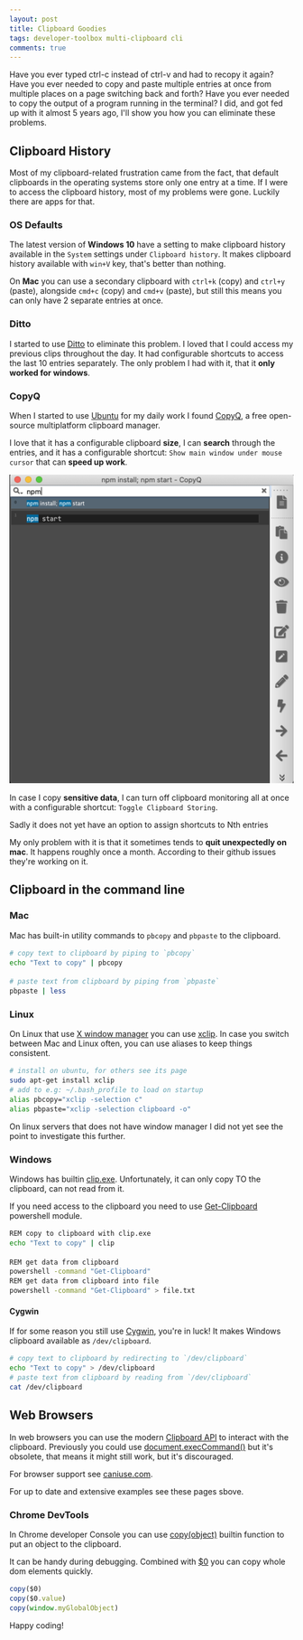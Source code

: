 ```yaml
---
layout: post
title: Clipboard Goodies
tags: developer-toolbox multi-clipboard cli
comments: true
---
```


Have you ever typed ctrl-c instead of ctrl-v and had to recopy it again?
Have you ever needed to copy and paste multiple entries at once from multiple places on a page switching back and forth?
Have you ever needed to copy the output of a program running in the terminal?
I did, and got fed up with it almost 5 years ago, I'll show you how you can eliminate these problems.

## Clipboard History

Most of my clipboard-related frustration came from the fact, that default clipboards
in the operating systems store only one entry at a time.
If I were to access the clipboard history, most of my problems were gone.
Luckily there are apps for that.

### OS Defaults

The latest version of **Windows 10** have a setting to make clipboard history
available in the `System` settings under `Clipboard history`.
It makes clipboard history available with `win+V` key, that's better than nothing.

On **Mac** you can use a secondary clipboard with `ctrl+k` (copy) and `ctrl+y` (paste),
alongside `cmd+c` (copy) and `cmd+v` (paste),
but still this means you can only have 2 separate entries at once.

### Ditto

I started to use [Ditto](https://ditto-cp.sourceforge.io/) to eliminate this problem.
I loved that I could access my previous clips throughout the day.
It had configurable shortcuts to access the last 10 entries separately.
The only problem I had with it, that it **only worked for windows**.

### CopyQ

When I started to use [Ubuntu](https://ubuntu.com/) for my daily work I found
[CopyQ](https://hluk.github.io/CopyQ/),
a free open-source multiplatform clipboard manager.

I love that it has a configurable
clipboard **size**, I can **search** through the entries,
and it has a configurable shortcut: `Show main window under mouse cursor` that can **speed up work**.

![Search through clipboard entries on mac](/assets/post/2021-01-20-cipboard-goodies-copyq-find.png)

In case I copy **sensitive data**, I can turn off clipboard monitoring all at once with a configurable shortcut:
`Toggle Clipboard Storing`.

Sadly it does not yet have an option to assign shortcuts to Nth entries

My only problem with it is that it sometimes tends to **quit unexpectedly on mac**.
It happens roughly once a month.
According to their github issues they're working on it.

## Clipboard in the command line

### Mac

Mac has built-in utility commands to `pbcopy` and `pbpaste` to the clipboard.

```bash
# copy text to clipboard by piping to `pbcopy`
echo "Text to copy" | pbcopy

# paste text from clipboard by piping from `pbpaste`
pbpaste | less
```

### Linux

On Linux that use [X window manager](https://en.wikipedia.org/wiki/X_window_manager) you can use [xclip](https://github.com/astrand/xclip).
In case you switch between Mac and Linux often, you can use aliases to keep things consistent.

```bash
# install on ubuntu, for others see its page
sudo apt-get install xclip
# add to e.g: ~/.bash_profile to load on startup
alias pbcopy="xclip -selection c"
alias pbpaste="xclip -selection clipboard -o"
```

On linux servers that does not have window manager I did not yet see the point to investigate this further.

### Windows

Windows has builtin [clip.exe](https://docs.microsoft.com/en-us/windows-server/administration/windows-commands/clip).
Unfortunately, it can only copy TO the clipboard, can not read from it.

If you need access to the clipboard you need to use
[Get-Clipboard](https://docs.microsoft.com/en-us/powershell/module/microsoft.powershell.management/get-clipboard?view=powershell-7.1)
powershell module.

```bash
REM copy to clipboard with clip.exe
echo "Text to copy" | clip

REM get data from clipboard
powershell -command "Get-Clipboard"
REM get data from clipboard into file
powershell -command "Get-Clipboard" > file.txt
```

#### Cygwin

If for some reason you still use [Cygwin](https://cygwin.com/cygwin-ug-net/using-specialnames.html),
you're in luck!
It makes Windows clipboard available as `/dev/clipboard`.

```bash
# copy text to clipboard by redirecting to `/dev/clipboard`
echo "Text to copy" > /dev/clipboard
# paste text from clipboard by reading from `/dev/clipboard`
cat /dev/clipboard
```

## Web Browsers

In web browsers you can use the modern
[Clipboard API](https://developer.mozilla.org/en-US/docs/Web/API/Clipboard_API)
to interact with the clipboard.
Previously you could use
[document.execCommand()](https://developer.mozilla.org/en-US/docs/Web/API/Document/execCommand)
but it's obsolete, that means it might still work, but it's discouraged.

For browser support see [caniuse.com](https://caniuse.com/?search=clipboard).

For up to date and extensive examples see these pages sbove.

### Chrome DevTools

In Chrome developer Console you can use
[copy(object)](https://developers.google.com/web/tools/chrome-devtools/console/utilities#copy)
builtin function to put an object to the clipboard.

It can be handy during debugging.
Combined with [$0](https://developers.google.com/web/tools/chrome-devtools/console/utilities#dom) you can copy whole dom elements quickly.

```js
copy($0)
copy($0.value)
copy(window.myGlobalObject)
```

Happy coding!
